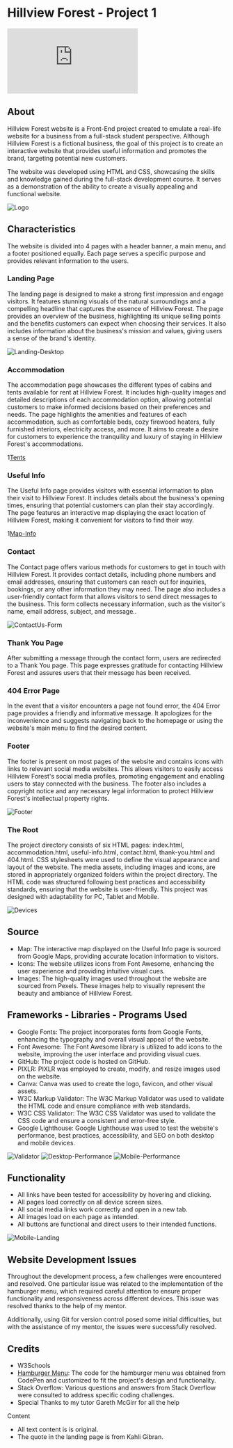 # Hillview Forest - Project 1

![Hillview Forest Website](https://danylc91.github.io/project1-camping-website/index.html)

## About

Hillview Forest website is a Front-End project created to emulate a real-life website for a business from a full-stack student perspective. Although Hillview Forest is a fictional business, the goal of this project is to create an interactive website that provides useful information and promotes the brand, targeting potential new customers.

The website was developed using HTML and CSS, showcasing the skills and knowledge gained during the full-stack development course. It serves as a demonstration of the ability to create a visually appealing and functional website.

![Logo](assets/media/images/favicon-logo.png)



## Characteristics

The website is divided into 4 pages with a header banner, a main menu, and a footer positioned equally. Each page serves a specific purpose and provides relevant information to the users.

### Landing Page

The landing page is designed to make a strong first impression and engage visitors. It features stunning visuals of the natural surroundings and a compelling headline that captures the essence of Hillview Forest. The page provides an overview of the business, highlighting its unique selling points and the benefits customers can expect when choosing their services. It also includes information about the business's mission and values, giving users a sense of the brand's identity.

![Landing-Desktop](assets/media/images/readme/desktop-landing.jpg)

### Accommodation

The accommodation page showcases the different types of cabins and tents available for rent at Hillview Forest. It includes high-quality images and detailed descriptions of each accommodation option, allowing potential customers to make informed decisions based on their preferences and needs. The page highlights the amenities and features of each accommodation, such as comfortable beds, cozy firewood heaters, fully furnished interiors, electricity access, and more. It aims to create a desire for customers to experience the tranquility and luxury of staying in Hillview Forest's accommodations.

1[Tents](assets/media/images/readme/tents-tablet-size.jpg)

### Useful Info

The Useful Info page provides visitors with essential information to plan their visit to Hillview Forest. It includes details about the business's opening times, ensuring that potential customers can plan their stay accordingly. The page features an interactive map displaying the exact location of Hillview Forest, making it convenient for visitors to find their way.

1[Map-Info](assets/media/images/readme/maps-info.jpg)

### Contact

The Contact page offers various methods for customers to get in touch with Hillview Forest. It provides contact details, including phone numbers and email addresses, ensuring that customers can reach out for inquiries, bookings, or any other information they may need. The page also includes a user-friendly contact form that allows visitors to send direct messages to the business. This form collects necessary information, such as the visitor's name, email address, subject, and message..

![ContactUs-Form](assets/media/images/readme/contact-us-form.jpg)


### Thank You Page

After submitting a message through the contact form, users are redirected to a Thank You page. This page expresses gratitude for contacting Hillview Forest and assures users that their message has been received. 

### 404 Error Page

In the event that a visitor encounters a page not found error, the 404 Error page provides a friendly and informative message. It apologizes for the inconvenience and suggests navigating back to the homepage or using the website's main menu to find the desired content.

### Footer

The footer is present on most pages of the website and contains icons with links to relevant social media websites. This allows visitors to easily access Hillview Forest's social media profiles, promoting engagement and enabling users to stay connected with the business. The footer also includes a copyright notice and any necessary legal information to protect Hillview Forest's intellectual property rights.

![Footer](assets/media/images/readme/footer.jpg)

### The Root

The project directory consists of six HTML pages: index.html, accommodation.html, useful-info.html, contact.html, thank-you.html and 404.html. CSS stylesheets were used to define the visual appearance and layout of the website. The media assets, including images and icons, are stored in appropriately organized folders within the project directory. The HTML code was structured following best practices and accessibility standards, ensuring that the website is user-friendly.
This project was designed with adaptability for PC, Tablet and Mobile.

![Devices](assets/media/images/readme/devices-mockup.jpg)

## Source

- Map: The interactive map displayed on the Useful Info page is sourced from Google Maps, providing accurate location information to visitors.
- Icons: The website utilizes icons from Font Awesome, enhancing the user experience and providing intuitive visual cues.
- Images: The high-quality images used throughout the website are sourced from Pexels. These images help to visually represent the beauty and ambiance of Hillview Forest.

## Frameworks - Libraries - Programs Used

- Google Fonts: The project incorporates fonts from Google Fonts, enhancing the typography and overall visual appeal of the website.
- Font Awesome: The Font Awesome library is utilized to add icons to the website, improving the user interface and providing visual cues.
- GitHub: The project code is hosted on GitHub.
- PIXLR: PIXLR was employed to create, modify, and resize images used on the website.
- Canva: Canva was used to create the logo, favicon, and other visual assets.
- W3C Markup Validator: The W3C Markup Validator was used to validate the HTML code and ensure compliance with web standards.
- W3C CSS Validator: The W3C CSS Validator was used to validate the CSS code and ensure a consistent and error-free style.
- Google Lighthouse: Google Lighthouse was used to test the website's performance, best practices, accessibility, and SEO on both desktop and mobile devices.

![Validator](assets/media/images/readme/w3-validator.jpg)
![Desktop-Performance](assets/media/images/readme/w3-validator.jpg)
![Mobile-Performance](assets/media/images/readme/w3-validator.jpg)

## Functionality

- All links have been tested for accessibility by hovering and clicking.
- All pages load correctly on all device screen sizes.
- All social media links work correctly and open in a new tab.
- All images load on each page as intended.
- All buttons are functional and direct users to their intended functions.

![Mobile-Landing](assets/media/images/readme/mobile-landing.jpg)

## Website Development Issues

Throughout the development process, a few challenges were encountered and resolved. One particular issue was related to the implementation of the hamburger menu, which required careful attention to ensure proper functionality and responsiveness across different devices. This issue was resolved thanks to the help of  my mentor.

Additionally, using Git for version control posed some initial difficulties, but with the assistance of my mentor, the issues were successfully resolved.

## Credits

- W3Schools
- [Hamburger Menu](https://codepen.io/erikterwan/pen/EVzeRP): The code for the hamburger menu was obtained from CodePen and customized to fit the project's design and functionality.
- Stack Overflow: Various questions and answers from Stack Overflow were consulted to address specific coding challenges.
- Special Thanks to my tutor Gareth McGirr for all the help

Content
- All text content is is original.
- The quote in the landing page is from Kahli Gibran.

